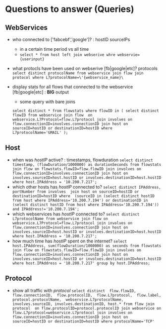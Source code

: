 # Questions to answer (Queries)

## WebServices

- who connected to ['fabcebf','google']? : hostID sourceIPs 
    - in a certain time period vs all time
    - `select * from host left join webserive whre webservie={userinput}`

- what protocls have been used on webserive [fb|google|etc]? protocols
    `select distinct protocolName from webservice
     join flow
     join protocol
     where L7protocolName=\'{webservice_name}\
                        `

- display stats for all flows that connected to the webservice [fb|google|etc] : **BIG** output
    - some query with bare joins

    `select distinct * from flowstats
    where flowID in (
    select distinct flowID from webservice
    join flow 
    on webservice.L7Protocol=flow.L7protocol
    join involves
    on flow.connectionID=involves.connectionID
    join host
    on sourceID=hostID or destinationID=hostID
    where L7protocolName='GMAIL'
    );`



## Host
- when was *hostIP* active? : timestamps, flowduration
    `select distinct timestamp, (flowDuration/1000000) as durationSeconds from flowstats
    join flow on flowstats.flowID=flow.flowID
    join involves on flow.connectionID=involves.connectionID
    join host on involves.sourceID=host.hostID or involves.destinationID=host.hostID
    where host.IPAddress = '10.200.7.217';`
- which other hosts has *hostIP* connected to?
    `select distinct IPAddress, portNumber from involves 
    join host on sourceID=hostID or destinationID=hostID
    where 
    (sourceID in (select distinct hostID from host where IPAddress='10.200.7.194')
    or destinationID in (select distinct hostID from host where IPAddress='10.200.7.194'))
    and IPAddress!='10.200.7.194';`
- which webservices has *hostIP* connected to?
    `select distinct L7protocolName from webservice
    join flow on webservice.L7Protocol=flow.L7protocol
    join involves on flow.connectionID=involves.connectionID
    join host on involves.sourceID=host.hostID or involves.destinationID=host.hostID
    where host.IPAddress = '10.200.7.217';`
- how much time has *hostIP* spent on the internet?
    `select host.IPAddress, sum(flowDuration/1000000) as seconds from flowstats
    join flow on flowstats.flowID=flow.flowID
    join involves on flow.connectionID=involves.connectionID
    join host on involves.sourceID=host.hostID or involves.destinationID=host.hostID
    where host.IPAddress = '10.200.7.217'
    group by host.IPAddress;`

## Protocol
- show all traffic with *protocol*
    `select distinct 
    flow.flowID, 
    flow.connectionID, 
    flow.protocolID, 
    flow.L7protocol, 
    flow.label, 
    protocol.protocolName, 
    webservice.L7protocolName,
    involves.sourceID,
    involves.destinationID,
    host.*
    from flow
    join protocol 
    on flow.protocolID=protocol.protocolID
    join webservice
    on flow.L7protocol=webservice.L7protocol
    join involves
    on flow.connectionID=involves.connectionID
    join host
    on sourceID=hostID or destinationID=hostID
    where protocolName='TCP'
    `
